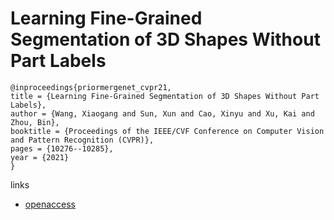 # Learning Fine-Grained Segmentation of 3D Shapes Without Part Labels

```
@inproceedings{priormergenet_cvpr21,
title = {Learning Fine-Grained Segmentation of 3D Shapes Without Part Labels},
author = {Wang, Xiaogang and Sun, Xun and Cao, Xinyu and Xu, Kai and Zhou, Bin},
booktitle = {Proceedings of the IEEE/CVF Conference on Computer Vision and Pattern Recognition (CVPR)},
pages = {10276--10285},
year = {2021}
}
```
links
- [openaccess](http://openaccess.thecvf.com//content/CVPR2021/html/Wang_Learning_Fine-Grained_Segmentation_of_3D_Shapes_Without_Part_Labels_CVPR_2021_paper.html)
